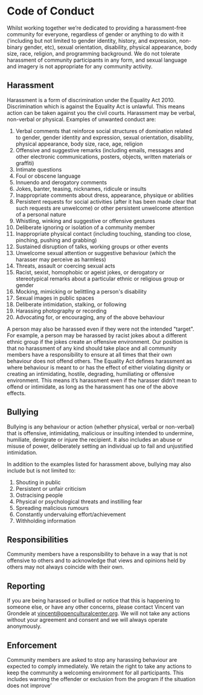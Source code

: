 # Code of Conduct

Whilst working together we’re dedicated to providing a harassment-free community for everyone, regardless of gender or anything to do with it (‘including but not limited to gender identity, history, and expression, non-binary gender, etc), sexual orientation, disability, physical appearance, body size, race, religion, and programming background. We do not tolerate harassment of community participants in any form, and sexual language and imagery is not appropriate for any community activity.

## Harassment

Harassment is a form of discrimination under the Equality Act 2010. Discrimination which is against the Equality Act is unlawful. This means action can be taken against you the civil courts.
Harassment may be verbal, non-verbal or physical. Examples of unwanted conduct are:

1. Verbal comments that reinforce social structures of domination related to gender, gender identity and expression, sexual orientation, disability, physical appearance, body size, race, age, religion
1. Offensive and suggestive remarks (including emails, messages and other electronic communications, posters, objects, written materials or graffiti)
1. Intimate questions
1. Foul or obscene language
1. Innuendo and derogatory comments
1. Jokes, banter, teasing, nicknames, ridicule or insults
1. Inappropriate comments about dress, appearance, physique or abilities
1. Persistent requests for social activities (after it has been made clear that such requests are unwelcome) or other persistent unwelcome attention of a personal nature
1. Whistling, winking and suggestive or offensive gestures
1. Deliberate ignoring or isolation of a community member
1. Inappropriate physical contact (including touching, standing too close, pinching, pushing and grabbing)
1. Sustained disruption of talks, working groups or other events
1. Unwelcome sexual attention or suggestive behaviour (which the harasser may perceive as harmless)
1. Threats, assault or coercing sexual acts
1. Racist, sexist, homophobic or ageist jokes, or derogatory or stereotypical remarks about a particular ethnic or religious group or gender
1. Mocking, mimicking or belittling a person's disability
1. Sexual images in public spaces
1. Deliberate intimidation, stalking, or following
1. Harassing photography or recording
1. Advocating for, or encouraging, any of the above behaviour

A person may also be harassed even if they were not the intended "target". For example, a person may be harassed by racist jokes about a different ethnic group if the jokes create an offensive environment.
Our position is that no harassment of any kind should take place and all community members have a responsibility to ensure at all times that their own behaviour does not offend others.
The Equality Act defines harassment as where behaviour is meant to or has the effect of either violating dignity or creating an intimidating, hostile, degrading, humiliating or offensive environment. This means it’s harassment even if the harasser didn’t mean to offend or intimidate, as long as the harassment has one of the above effects.

## Bullying

Bullying is any behaviour or action (whether physical, verbal or non-verbal) that is offensive, intimidating, malicious or insulting intended to undermine, humiliate, denigrate or injure the recipient. It also includes an abuse or misuse of power, deliberately setting an individual up to fail and unjustified intimidation.

In addition to the examples listed for harassment above, bullying  may also include but is not limited to:

1. Shouting in public
1. Persistent or unfair criticism
1. Ostracising people
1. Physical or psychological threats and instilling fear
1. Spreading malicious rumours
1. Constantly undervaluing effort/achievement
1. Withholding information

## Responsibilities

Community members have a responsibility to behave in a way that is not offensive to others and to acknowledge that views and opinions held by others may not always coincide with their own.

## Reporting

If you are being harassed or bullied or notice that this is happening to someone else, or have any other concerns, please contact Vincent van Grondele at vincent@openculturalcenter.org. We will not take any actions without your agreement and consent and we will always operate anonymously. 

## Enforcement

Community members are asked to stop any harassing behaviour are expected to comply immediately.
We retain the right to take any actions to keep the community a welcoming environment for all participants. This includes warning the offender or exclusion from the program if the situation does not improve’
